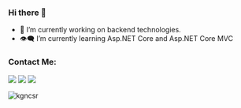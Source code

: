 ### Hi there 👋


- 🔭 I’m currently working on backend technologies.
- 👁️‍🗨️ I’m currently learning  Asp.NET Core and Asp.NET Core MVC


### Contact Me:

[<img src="https://cdn3.iconfinder.com/data/icons/colorful-guache-social-media-logos-1/159/social-media_gmail-64.png"/>](mailto:kagancosar@gmail.com)
[<img target="_blank" src="https://cdn4.iconfinder.com/data/icons/colorful-guache-social-media-logos-1/159/social-media_linkedin-64.png"/>](https://www.linkedin.com/in/kgncsr/)
[<img target="_blank" src="https://cdn2.iconfinder.com/data/icons/colorful-guache-social-media-logos-1/155/social-media_twitter-64.png"/>](https://twitter.com/kgncsr)

<p align="left"> <img src="https://komarev.com/ghpvc/?username=kgncsr" alt="kgncsr" /> </p>

